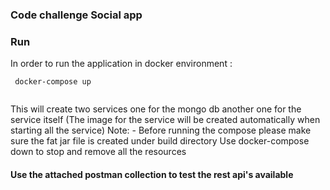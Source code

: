 ### Code challenge Social app


### Run 

In order to run the application in docker environment :

```
 docker-compose up
  
```
This will create two services one for the mongo db another one for the service itself (The image for the service will be created automatically when starting all the service)
Note: - Before running the compose please make sure the fat jar file is created under build directory
Use docker-compose down to stop and remove all the resources

#### Use the attached postman collection to test the rest api's available

 
